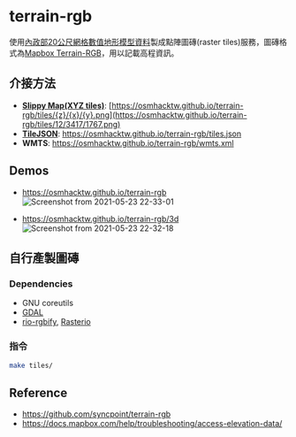 # terrain-rgb

使用[內政部20公尺網格數值地形模型資料](https://data.gov.tw/dataset/35430)製成點陣圖磚(raster tiles)服務，圖磚格式為[Mapbox Terrain-RGB](https://docs.mapbox.com/help/troubleshooting/access-elevation-data/)，用以記載高程資訊。

## 介接方法

- [**Slippy Map(XYZ tiles)**](https://wiki.openstreetmap.org/wiki/Slippy_map_tilenames#Tile_servers): [https://osmhacktw.github.io/terrain-rgb/tiles/{z}/{x}/{y}.png](https://osmhacktw.github.io/terrain-rgb/tiles/12/3417/1767.png)
- [**TileJSON**](https://github.com/mapbox/tilejson-spec): https://osmhacktw.github.io/terrain-rgb/tiles.json
- **WMTS**: https://osmhacktw.github.io/terrain-rgb/wmts.xml

## Demos
- https://osmhacktw.github.io/terrain-rgb
  ![Screenshot from 2021-05-23 22-33-01](https://user-images.githubusercontent.com/19887090/119264720-d7c13d00-bc16-11eb-80c0-f2f74ce3d5ad.png)

- https://osmhacktw.github.io/terrain-rgb/3d
  ![Screenshot from 2021-05-23 22-32-18](https://user-images.githubusercontent.com/19887090/119264686-c37d4000-bc16-11eb-9f2e-b230a1c3f038.png)


## 自行產製圖磚

### Dependencies
- GNU coreutils
- [GDAL](https://github.com/OSGeo/gdal)
- [rio-rgbify](https://github.com/mapbox/rio-rgbify), [Rasterio](https://github.com/mapbox/rasterio)


### 指令
```bash
make tiles/
```

## Reference
- https://github.com/syncpoint/terrain-rgb
- https://docs.mapbox.com/help/troubleshooting/access-elevation-data/
